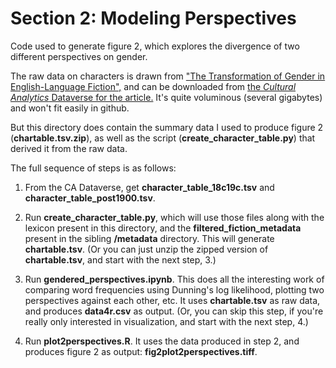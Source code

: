 Section 2: Modeling Perspectives
=================================

Code used to generate figure 2, which explores the divergence of two different perspectives on gender.

The raw data on characters is drawn from ["The Transformation of Gender in English-Language Fiction",](http://culturalanalytics.org/2018/02/the-transformation-of-gender-in-english-language-fiction/) and can be downloaded from [the *Cultural Analytics* Dataverse for the article.](https://dataverse.harvard.edu/dataset.xhtml?persistentId=doi:10.7910/DVN/ZM2MAN) It's quite voluminous (several gigabytes) and won't fit easily in github.

But this directory does contain the summary data I used to produce figure 2 (**chartable.tsv.zip**), as well as the script (**create_character_table.py**) that derived it from the raw data.

The full sequence of steps is as follows:

1. From the CA Dataverse, get **character_table_18c19c.tsv** and **character_table_post1900.tsv**.

2. Run **create_character_table.py**, which will use those files along with the lexicon present in this directory, and the **filtered_fiction_metadata** present in the sibling **/metadata** directory. This will generate **chartable.tsv**. (Or you can just unzip the zipped version of **chartable.tsv**, and start with the next step, 3.)

3. Run **gendered_perspectives.ipynb**. This does all the interesting work of comparing word frequencies using Dunning's log likelihood, plotting two perspectives against each other, etc. It uses **chartable.tsv** as raw data, and produces **data4r.csv** as output. (Or, you can skip this step, if you're really only interested in visualization, and start with the next step, 4.)

4. Run **plot2perspectives.R**. It uses the data produced in step 2, and produces figure 2 as output: **fig2plot2perspectives.tiff**.
